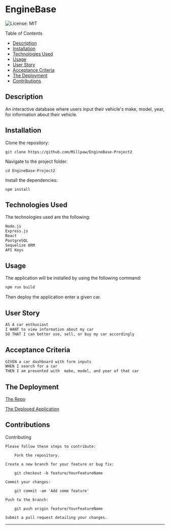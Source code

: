 # EngineBase
![License: MIT](https://img.shields.io/badge/License-MIT-yellow.svg)

Table of Contents

- [Description](#description)
- [Installation](#installation)
- [Technologies Used](#technologiesused)
- [Usage](#usage)
- [User Story](#userstory)
- [Acceptance Criteria](#acceptancecriteria)
- [The Deployment](#thedeployment)
- [Contributions](#contributions)

## Description

An interactive database where users input their vehicle's make, model, year, for information about their vehicle.


## Installation 

Clone the repository:

    git clone https://github.com/Millpaw/EngineBase-Project2 

Navigate to the project folder:

    cd EngineBase-Project2

Install the dependencies:

    npm install

## Technologies Used

The technologies used are the following:

```bash
Node.js
Express.js
React
PostgreSQL
Sequelize ORM
API Keys
```


## Usage

The application will be installed by using the following command:

```bash
npm run build
```

Then deploy the application enter a given car.


## User Story

```md
AS A car enthusiast
I WANT to view information about my car
SO THAT I can better use, sell, or buy my car accordingly
```

## Acceptance Criteria

```md
GIVEN a car dashboard with form inputs
WHEN I search for a car
THEN I am presented with  make, model, and year of that car
```

## The Deployment

[The Repo](https://github.com/Millpaw/EngineBase-Project2)

[The Deployed Application](file:///Users/margauxglovier/bootcamp/projects/project-two/EngineBase-Project2/index.html)


## Contributions

Contributing

    Please follow these steps to contribute:

        Fork the repository.

    Create a new branch for your feature or bug fix:

        git checkout -b feature/YourFeatureName

    Commit your changes:

        git commit -am 'Add some feature'

    Push to the branch:

        git push origin feature/YourFeatureName

    Submit a pull request detailing your changes.

---
